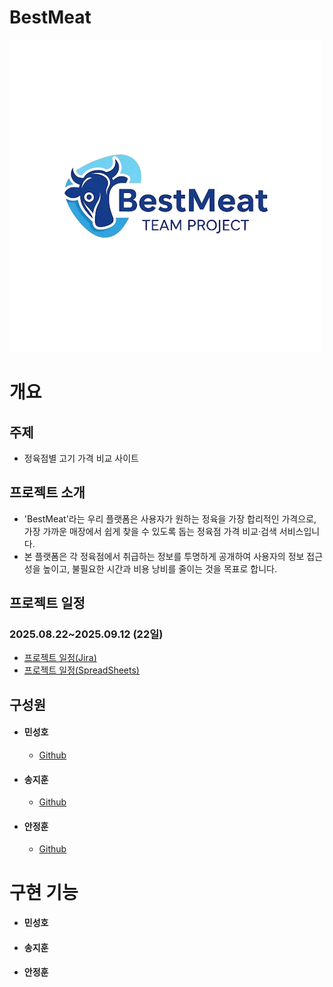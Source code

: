 # BestMeat
![로고](https://github.com/jihoons1/2025_PJ3_4team_project/blob/master/src/main/resources/static/img/logo.png)

#  개요 
## 주제
- 정육점별 고기 가격 비교 사이트

## 프로젝트 소개
- 'BestMeat'라는 우리 플랫폼은 사용자가 원하는 정육을 가장 합리적인 가격으로, 가장 가까운 매장에서 쉽게 찾을 수 있도록 돕는 정육점 가격 비교·검색 서비스입니다.
- 본 플랫폼은 각 정육점에서 취급하는 정보를 투명하게 공개하여 사용자의 정보 접근성을 높이고, 불필요한 시간과 비용 낭비를 줄이는 것을 목표로 합니다.

## 프로젝트 일정
### 2025.08.22~2025.09.12 (22일)
- [ 프로젝트 일정(Jira) ](https://jeonghoonahn0510.atlassian.net/jira/software/projects/BESTMEAT/boards/3/timeline?timeline=WEEKS)
- [ 프로젝트 일정(SpreadSheets) ](https://docs.google.com/spreadsheets/d/1DkasuA2cf582ZsWsjgIm8LCOt13cGOy6s99kYl3EMps/edit?gid=926708291#gid=926708291)

## 구성원
- #### 민성호
  - [Github](https://github.com/msh-94)
- #### 송지훈
  - [Github](https://github.com/jihoons1)
- #### 안정훈
  - [Github](https://github.com/JeonghoonAHN0510)

# 구현 기능
- #### 민성호

- #### 송지훈

- #### 안정훈

